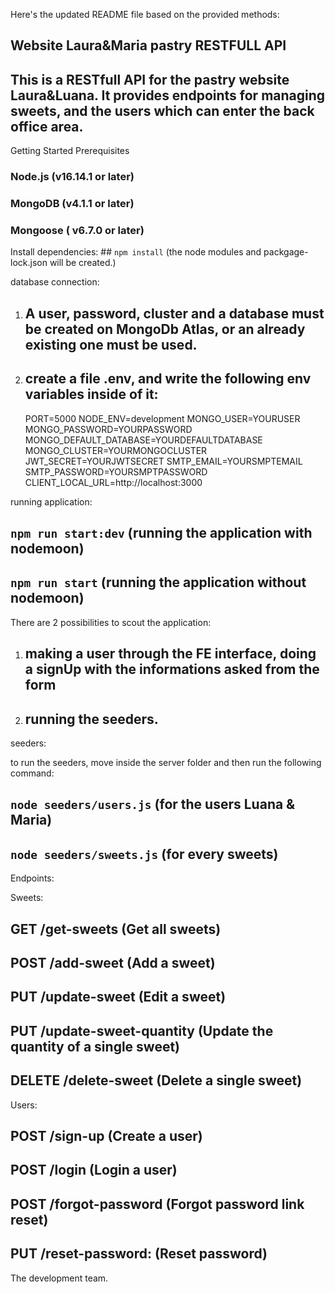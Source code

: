 Here's the updated README file based on the provided methods:

## Website Laura&Maria pastry RESTFULL API

## This is a RESTfull API for the pastry website Laura&Luana. It provides endpoints for managing sweets, and the users which can enter the back office area.

Getting Started
Prerequisites

### Node.js (v16.14.1 or later)

### MongoDB (v4.1.1 or later)

### Mongoose ( v6.7.0 or later)

Install dependencies:
## `npm install` (the node modules and packgage-lock.json will be created.)

database connection:

1.  ## A user, password, cluster and a database must be created on MongoDb Atlas, or an already existing one must be used.
2.  ## create a file .env, and write the following env variables inside of it:

    PORT=5000
    NODE_ENV=development
    MONGO_USER=YOURUSER
    MONGO_PASSWORD=YOURPASSWORD
    MONGO_DEFAULT_DATABASE=YOURDEFAULTDATABASE
    MONGO_CLUSTER=YOURMONGOCLUSTER
    JWT_SECRET=YOURJWTSECRET
    SMTP_EMAIL=YOURSMPTEMAIL
    SMTP_PASSWORD=YOURSMPTPASSWORD
    CLIENT_LOCAL_URL=http://localhost:3000

running application:

## `npm run start:dev` (running the application with nodemoon)

## `npm run start` (running the application without nodemoon)

There are 2 possibilities to scout the application:

1. ## making a user through the FE interface, doing a signUp with the informations asked from the form
2. ## running the seeders.

seeders:

to run the seeders, move inside the server folder and then run the following command:

## `node seeders/users.js` (for the users Luana & Maria)

## `node seeders/sweets.js` (for every sweets)

Endpoints:

Sweets:

## GET /get-sweets (Get all sweets)

## POST /add-sweet (Add a sweet)

## PUT /update-sweet (Edit a sweet)

## PUT /update-sweet-quantity (Update the quantity of a single sweet)

## DELETE /delete-sweet (Delete a single sweet)

Users:

## POST /sign-up (Create a user)

## POST /login (Login a user)

## POST /forgot-password (Forgot password link reset)

## PUT /reset-password: (Reset password)

The development team.
